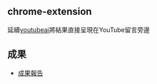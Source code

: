 ## chrome-extension
延續[youtubeai](https://github.com/tzuchyi/youtubeai)將結果直接呈現在YouTube留言旁邊

## 成果
- [成果報告](https://github.com/tzuchyi/chrome-extension/blob/main/專題實作期末成果報告書.pdf)
